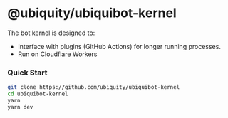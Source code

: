 # @ubiquity/ubiquibot-kernel

The bot kernel is designed to:
- Interface with plugins (GitHub Actions) for longer running processes.
- Run on Cloudflare Workers

### Quick Start

```bash
git clone https://github.com/ubiquity/ubiquibot-kernel
cd ubiquibot-kernel
yarn
yarn dev
```

